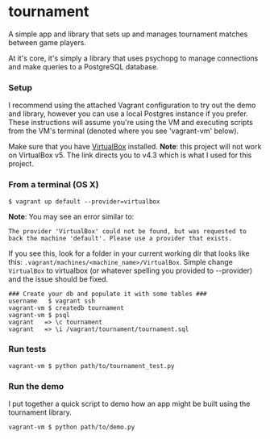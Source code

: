 # tournament
A simple app and library that sets up and manages tournament matches between game players.

At it's core, it's simply a library that uses psychopg to manage connections and make queries to a PostgreSQL database. 

### Setup

I recommend using the attached Vagrant configuration to try out the demo and library, however you can use a local Postgres instance if you prefer. These instructions will assume you're using the VM and executing scripts from the VM's terminal (denoted where you see 'vagrant-vm' below).

Make sure that you have [VirtualBox](https://www.virtualbox.org/wiki/Download_Old_Builds) installed. **Note**: this project will not work on VirtualBox v5. The link directs you to v4.3 which is what I used for this project.

### From a terminal (OS X)

```
$ vagrant up default --provider=virtualbox
```

**Note**: You may see an error similar to:

```
The provider 'VirtualBox' could not be found, but was requested to
back the machine 'default'. Please use a provider that exists.
```

If you see this, look for a folder in your current working dir that looks like this: ```.vagrant/machines/<machine_name>/VirtualBox```. Simple change ```VirtualBox``` to virtualbox (or whatever spelling you provided to --provider) and the issue should be fixed.

```
### Create your db and populate it with some tables ###
username   $ vagrant ssh 
vagrant-vm $ createdb tournament
vagrant-vm $ psql
vagrant   => \c tournament
vagrant   => \i /vagrant/tournament/tournament.sql
```

### Run tests

```
vagrant-vm $ python path/to/tournament_test.py
```

### Run the demo

I put together a quick script to demo how an app might be built using the tournament library.

```
vagrant-vm $ python path/to/demo.py
```
